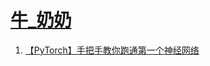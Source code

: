# [牛_奶奶](https://space.bilibili.com/492738377)

1. [【PyTorch】手把手教你跑通第一个神经网络](https://www.bilibili.com/video/BV1UR4y1t7Cm?share_source=copy_web)
